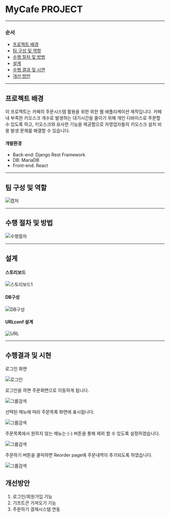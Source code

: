 # MyCafe PROJECT

---

### 순서

- [프로젝트 배경](#프로젝트-배경)
- [팀 구성 및 역할](#팀-구성-및-역할)
- [수행 절차 및 방법](#수행-절차-및-방법)
- [설계](#설계)
- [수행 결과 및 시연](#수행-결과-및-시연)
- [개선 방안](#개선-방안)

---

## 프로젝트 배경

이 프로젝트는 카페의 주문시스템 활용을 위한 위한 웹 애플리케이션 제작입니다. 카페 내 부족한 키오스크 개수로 발생하는 대기시간을 줄이기 위해 개인 디바이스로 주문할 수 있도록 하고, 키오스크와 유사한 기능을 제공함으로 자영업자들의 키오스크 설치 비용 발생 문제를 해결할 수 있습니다. 

#### 개발환경

- Back-end: Django Rest Framework
- DB: MariaDB
- Front-end: React

---

## 팀 구성 및 역할

![캡처](../readme_img/팀역할.PNG)

---

## 수행 절차 및 방법

![수행절차](../readme_img/수행절차.PNG)

---

## 설계

#### 스토리보드

![스토리보드1](../readme_img/스토리보드1.PNG)

#### DB구성

![DB구성](../readme_img/DB구성.PNG)

#### URLconf 설계

![URL](../readme_img/URL.PNG)

---

## 수행결과 및 시현

로그인 화면

![로그인](../readme_img/로그인.PNG)



로그인을 하면 주문화면으로 이동하게 됩니다.

![그룹검색](C:../readme_img/주문화면.PNG)



선택된 메뉴에 따라 주문목록 화면에 표시됩니다.

![그룹검색](C:../readme_img/주문화면1.PNG)



주문목록에서 원하지 않는 메뉴는 (-) 버튼을 통해 제외 할 수 있도록 설정하였습니다.

![그룹검색](C:../readme_img/주문화면2.PNG)



주문하기 버튼을 클릭하면 Reorder page에 주문내역이 추가되도록 하였습니다. 

![그룹검색](C:../readme_img/재주문.PNG)





## 개선방안

1. 로그인/회원가입 기능
2. 기프트콘 가져오기 기능
3. 주문하기 결제시스템 연동
